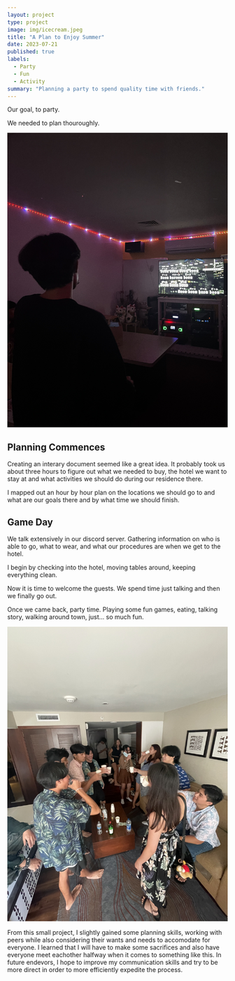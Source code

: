 ```yaml
---
layout: project
type: project
image: img/icecream.jpeg
title: "A Plan to Enjoy Summer"
date: 2023-07-21
published: true
labels:
  - Party
  - Fun
  - Activity
summary: "Planning a party to spend quality time with friends."
---
```


Our goal, to party.

We needed to plan thouroughly.

<img class="img-fluid" src="../img/karaoke.jpeg">

## Planning Commences

Creating an interary document seemed like a great idea. It probably took us about three hours to figure out what we needed to buy, the hotel we want to stay at and what activities we should do during our residence there.

I mapped out an hour by hour plan on the locations we should go to and what are our goals there and by what time we should finish.

## Game Day

We talk extensively in our discord server. Gathering information on who is able to go, what to wear, and what our procedures are when we get to the hotel.

I begin by checking into the hotel, moving tables around, keeping everything clean.

Now it is time to welcome the guests. We spend time just talking and then we finally go out.

Once we came back, party time. Playing some fun games, eating, talking story, walking around town, just... so much fun.

<img class="img-fluid" src="../img/party.jpeg">

From this small project, I slightly gained some planning skills, working with peers while also considering their wants and needs to accomodate for everyone. I learned that I will have to make some sacrifices and also have everyone meet eachother halfway when it comes to something like this. In future endevors, I hope to improve my communication skills and try to be more direct in order to more efficiently expedite the process.
